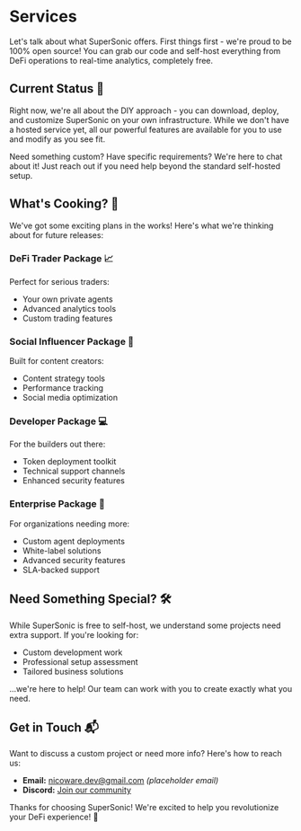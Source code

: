 # Services

Let's talk about what SuperSonic offers. First things first - we're proud to be 100% open source! You can grab our code and self-host everything from DeFi operations to real-time analytics, completely free.

## Current Status 🎯

Right now, we're all about the DIY approach - you can download, deploy, and customize SuperSonic on your own infrastructure. While we don't have a hosted service yet, all our powerful features are available for you to use and modify as you see fit.

Need something custom? Have specific requirements? We're here to chat about it! Just reach out if you need help beyond the standard self-hosted setup.

## What's Cooking? 🚀

We've got some exciting plans in the works! Here's what we're thinking about for future releases:

### DeFi Trader Package 📈
Perfect for serious traders:
- Your own private agents
- Advanced analytics tools
- Custom trading features

### Social Influencer Package 🎯
Built for content creators:
- Content strategy tools
- Performance tracking
- Social media optimization

### Developer Package 💻
For the builders out there:
- Token deployment toolkit
- Technical support channels
- Enhanced security features

### Enterprise Package 🏢
For organizations needing more:
- Custom agent deployments
- White-label solutions
- Advanced security features
- SLA-backed support

## Need Something Special? 🛠️

While SuperSonic is free to self-host, we understand some projects need extra support. If you're looking for:
- Custom development work
- Professional setup assessment
- Tailored business solutions

...we're here to help! Our team can work with you to create exactly what you need.

## Get in Touch 📬

Want to discuss a custom project or need more info? Here's how to reach us:
- **Email:** [nicoware.dev@gmail.com](mailto:nicoware.dev@gmail.com) *(placeholder email)*
- **Discord:** [Join our community](https://discord.gg/dCtktdkt6J)

Thanks for choosing SuperSonic! We're excited to help you revolutionize your DeFi experience! 🚀
